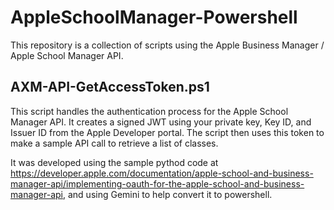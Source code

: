 # AppleSchoolManager-Powershell

This repository is a collection of scripts using the Apple Business Manager / Apple School Manager API.

## AXM-API-GetAccessToken.ps1
This script handles the authentication process for the Apple School Manager API.
It creates a signed JWT using your private key, Key ID, and Issuer ID from the Apple Developer portal.
The script then uses this token to make a sample API call to retrieve a list of classes.

It was developed using the sample pythod code at https://developer.apple.com/documentation/apple-school-and-business-manager-api/implementing-oauth-for-the-apple-school-and-business-manager-api, and using Gemini to help convert it to powershell.
